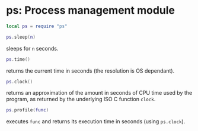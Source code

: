 # ps: Process management module

``` lua
local ps = require "ps"
```

``` lua
ps.sleep(n)
```

sleeps for `n` seconds.

``` lua
ps.time()
```

returns the current time in seconds (the resolution is OS dependant).

``` lua
ps.clock()
```

returns an approximation of the amount in seconds of CPU time used by
the program, as returned by the underlying ISO C function `clock`.

``` lua
ps.profile(func)
```

executes `func` and returns its execution time in seconds (using
`ps.clock`).
